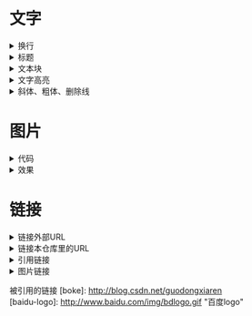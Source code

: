 # 文字
<details> <summary>换行</summary>  
  
- **代码**
  ```
      法一  
      在上一行文本后面补两个空格，这样下一行的文本就换行了

      法二
      在两行文本直接加一个空行  
      也能实现换行效果，不过这个行间距有点大

      法三<br>
      在每行后加<br>也可实现换行效果
  ```

- **效果**  
  第一行  
  第二行<br>
  第三行

  第四行

</details>

<details> <summary>标题</summary>  

- **代码**
  ```
      # 一级标题
      ## 二级标题
      ### 三级标题
      #### 四级标题
      ##### 五级标题
      ###### 六级标题
  ````
  
- **效果**
  # 一级标题
  ## 二级标题
  ### 三级标题
  #### 四级标题
  ##### 五级标题
  ###### 六级标题

</details>

<details> <summary>文本块</summary>  

  - 普通文本<br>
  
    一段普通的文本  

  - 单行文本
    ```
    在一行开头加入1个Tab或者4个空格
    ```
  - 文本块
    ```
    方法：
    使用一对各三个的反引号
    ```
</details>

<details> <summary>文字高亮</summary> 
  
- **代码**
  ```
  文字高亮功能能使行内部分文字高亮，使用一对反引号
   `学习` `编程`
  ```

- **效果**  
  `学习` `编程`

 </details>

 <details> <summary>斜体、粗体、删除线</summary>

 - **代码**
   ```
   *斜体1*
   _斜体2_
    **粗体1**
    __粗体2__
    ~~删除线~~
    ***斜粗体1***
    ___斜粗体2___
    ***~~斜粗体删除线1~~***
    ~~***斜粗体删除线2***~~
    ```
- **效果**  
  *斜体1*  
  _斜体2_  
  **粗体1**  
  __粗体2__  
  ~~删除线~~  
  ***斜粗体1***  
  ___斜粗体2___  
  ***~~斜粗体删除线1~~***  
  ~~***斜粗体删除线2***~~

   </details>

# 图片
<details><summary>代码</summary>
  
  ```
  基本格式：  
  ![alt](URL title)

  alt和title即对应HTML中的alt和title属性（都可省略）：  
  alt表示图片显示失败时的替换文本  
  title表示鼠标悬停在图片时的显示文本（注意这里要加引号）
 
  URL即图片的url地址，如果引用本仓库中的图片，直接使用相对路径就可了，
  如果引用其他github仓库中的图片要注意格式，即：仓库地址/raw/分支名/图片路径，如：
  https://github.com/guodongxiaren/ImageCache/raw/master/Logo/foryou.gif
  ```

</details>

<details><summary>效果</summary>
  
![baidu](http://www.baidu.com/img/bdlogo.gif "百度logo")  

</details>

# 链接

<details><summary>链接外部URL</summary>
  
- **代码**
  
  ```
  [他的博客](http://blog.csdn.net/guodongxiaren "悬停显示")
  ```
- **效果**  
  [他的博客](http://blog.csdn.net/guodongxiaren "悬停显示")
</details>

<details><summary>链接本仓库里的URL</summary>

- **代码**
  
  ```
  [他的简介](/example/profile.md)
  ```
- **效果**  
  [他的简介](/example/profile.md)
</details>

<details><summary>引用链接</summary>
使用引用链接能达到复用的目的，一般把全文所有的URL标识符统一放在文章末尾，这样看起来比较干净。除了干净之外，它还能达到复用的目的，比如你在多个地方想使用同一个链接，那么文内使用标识符，只在最底部给标识符定义出实际的URL链接即可，类似编程语言中的变量。
  
- **代码**
  
  ```
  [他的博客][boke]
  
  [boke]: http://blog.csdn.net/guodongxiaren（统一放在文末）
  ```
- **效果**
  
  [他的博客][boke]
  
</details>

<details><summary>图片链接</summary>

- **代码**
  
  ```
  [![baidu-logo]](http://www.baidu.com)

  [baidu-logo]: http://www.baidu.com/img/bdlogo.gif（统一放在文末）
  ```
- **效果**
  
  [![baidu-logo]](http://www.baidu.com)
  
</details>



被引用的链接
[boke]: http://blog.csdn.net/guodongxiaren  
[baidu-logo]: http://www.baidu.com/img/bdlogo.gif "百度logo"


  
